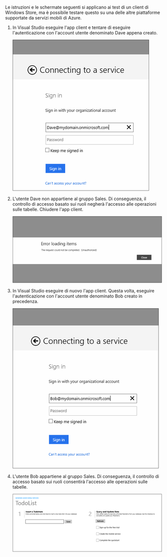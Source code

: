 
Le istruzioni e le schermate seguenti si applicano ai test di un client di Windows Store, ma è possibile testare questo su una delle altre piattaforme supportate da servizi mobili di Azure.

1. In Visual Studio eseguire l'app client e tentare di eseguire l'autenticazione con l'account utente denominato Dave appena creato. 

    ![](./media/mobile-services-aad-rbac-test-app/dave-login.png)

2. L'utente Dave non appartiene al gruppo Sales. Di conseguenza, il controllo di accesso basato sui ruoli negherà l'accesso alle operazioni sulle tabelle. Chiudere l'app client.

    ![](./media/mobile-services-aad-rbac-test-app/unauthorized.png)

3. In Visual Studio eseguire di nuovo l'app client. Questa volta, eseguire l'autenticazione con l'account utente denominato Bob creato in precedenza.

    ![](./media/mobile-services-aad-rbac-test-app/bob-login.png)

4. L'utente Bob appartiene al gruppo Sales. Di conseguenza, il controllo di accesso basato sui ruoli consentirà l'accesso alle operazioni sulle tabelle.

    ![](./media/mobile-services-aad-rbac-test-app/success.png)

<!---HONumber=August15_HO6-->